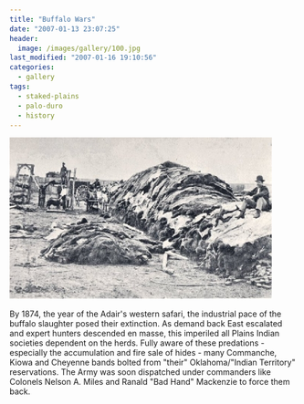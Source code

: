 ```yaml
---
title: "Buffalo Wars"
date: "2007-01-13 23:07:25"
header:
  image: /images/gallery/100.jpg
last_modified: "2007-01-16 19:10:56"
categories:
  - gallery
tags:
  - staked-plains
  - palo-duro
  - history  
---
```

![100.jpg](/images/gallery/100.jpg)

By 1874, the year of the Adair's western safari, the industrial pace of the buffalo slaughter posed their extinction. As demand back East escalated and expert hunters descended en masse, this imperiled all Plains Indian societies dependent on the herds. Fully aware of these predations - especially the accumulation and fire sale of hides - many Commanche, Kiowa and Cheyenne bands bolted from "their" Oklahoma/"Indian Territory" reservations. The Army was soon dispatched under commanders like Colonels Nelson A. Miles and Ranald "Bad Hand" Mackenzie to force them back.
